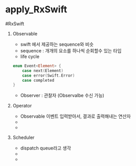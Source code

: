 # apply_RxSwift

#RxSwift

1. Observable
    - swift 에서 제공하는 sequence와 비슷
    - sequence : 개개의 요소를 하나씩 순회할수 있는 타입
    - life cycle
    
    ```swift
    enum Event<Element> {
    	case next(Element)
    	case error(Swift.Error)
    	case completed
    }
    ```
    
    - Observer : 관찰자 (Observalbe 수신 가능)
2. Operator
    - Observable 이벤트 입력받아서, 결과로 출력해내는 연산자
    - 
    - 
3. Scheduler
    - dispatch queue라고 생각
    - 
    -
